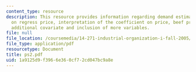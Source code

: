 ```yaml
---
content_type: resource
description: This resource provides information regarding demand estimation and questions
  on regress price, interpretation of the coefficient on price, beef prices as an
  additional covariate and inclusion of more variables.
file: null
file_location: /coursemedia/14-271-industrial-organization-i-fall-2005/1a9125d9f3966e360cf72cd047bc9a8e_ps2.pdf
file_type: application/pdf
resourcetype: Document
title: ps2.pdf
uid: 1a9125d9-f396-6e36-0cf7-2cd047bc9a8e
---
```

